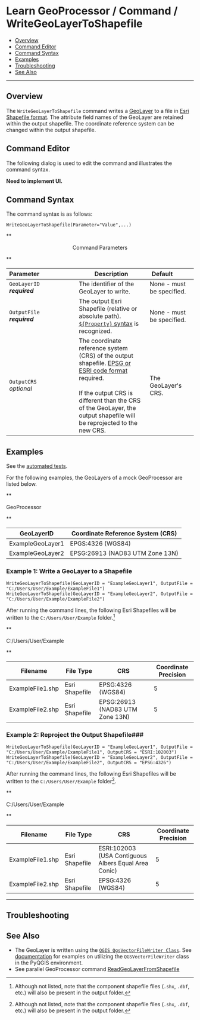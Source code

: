 # Learn GeoProcessor / Command / WriteGeoLayerToShapefile #

* [Overview](#overview)
* [Command Editor](#command-editor)
* [Command Syntax](#command-syntax)
* [Examples](#examples)
* [Troubleshooting](#troubleshooting)
* [See Also](#see-also)

-------------------------

## Overview ##

The `WriteGeoLayerToShapefile` command writes a [GeoLayer](../../introduction#geolayer) to a file in [Esri Shapefile format](../../spatial-data-format-ref/EsriShapefile/EsriShapefile). The attribute field names of the GeoLayer are retained within the output shapefile. The coordinate reference system can be changed within the output shapefile. 

## Command Editor ##

The following dialog is used to edit the command and illustrates the command syntax.

**Need to implement UI.**

## Command Syntax ##

The command syntax is as follows:

```text
WriteGeoLayerToShapefile(Parameter="Value",...)
```
**<p style="text-align: center;">
Command Parameters
</p>**

|**Parameter**&nbsp;&nbsp;&nbsp;&nbsp;&nbsp;&nbsp;&nbsp;&nbsp;&nbsp;&nbsp;&nbsp;&nbsp;&nbsp;&nbsp;&nbsp;&nbsp;&nbsp;&nbsp;&nbsp;&nbsp;&nbsp; | **Description** | **Default**&nbsp;&nbsp;&nbsp;&nbsp;&nbsp;&nbsp;&nbsp;&nbsp;&nbsp;&nbsp; |
| --------------|-----------------|----------------- |
| `GeoLayerID` <br>  **_required_**| The identifier of the GeoLayer to write.| None - must be specified. |
| `OutputFile` <br> **_required_**| The output Esri Shapefile (relative or absolute path). [`${Property}` syntax](../../input-formatting-ref/$property-syntax/$property-syntax.md) is recognized. | None - must be specified. |
|`OutputCRS`<br> *optional*|The coordinate reference system (CRS) of the output shapefile. [EPSG or ESRI code format](http://spatialreference.org/ref/epsg/) required. <br><br>If the output CRS is different than the CRS of the GeoLayer, the output shapefile will be reprojected to the new CRS.|The GeoLayer's CRS.| 


## Examples ##

See the [automated tests](https://github.com/OpenWaterFoundation/owf-app-geoprocessor-python-test/tree/master/test/commands/WriteGeoLayerToShapefile).

For the following examples, the GeoLayers of a mock GeoProcessor are listed below.

**<p style="text-align: left;">
GeoProcessor
</p>**

|GeoLayerID|Coordinate Reference System (CRS)|
| ---- | ----|
| ExampleGeoLayer1  | EPGS:4326	(WGS84) |
| ExampleGeoLayer2	| EPSG:26913 (NAD83 UTM Zone 13N) |

### Example 1: Write a GeoLayer to a Shapefile ###

```
WriteGeoLayerToShapefile(GeoLayerID = "ExampleGeoLayer1", OutputFile = "C:/Users/User/Example/ExampleFile1")
WriteGeoLayerToShapefile(GeoLayerID = "ExampleGeoLayer2", OutputFile = "C:/Users/User/Example/ExampleFile2")
```

After running the command lines, the following Esri Shapefiles will be written to the `C:/Users/User/Example` folder.[^1] 
[^1]: Although not listed, note that the component shapefile files (`.shx`, `.dbf`, etc.) will also be present in the output folder. 

**<p style="text-align: left;">
C:/Users/User/Example
</p>**

|Filename|File Type|CRS|Coordinate Precision|
|------|---|---|---|
|ExampleFile1.shp|Esri Shapefile|EPSG:4326	(WGS84)|5|
|ExampleFile2.shp|Esri Shapefile|EPSG:26913 (NAD83 UTM Zone 13N)|5|


### Example 2: Reproject the Output Shapefile###

```
WriteGeoLayerToShapefile(GeoLayerID = "ExampleGeoLayer1", OutputFile = "C:/Users/User/Example/ExampleFile1", OutputCRS = "ESRI:102003")
WriteGeoLayerToShapefile(GeoLayerID = "ExampleGeoLayer2", OutputFile = "C:/Users/User/Example/ExampleFile2", OutputCRS = "EPSG:4326")
```

After running the command lines, the following Esri Shapefiles will be written to the `C:/Users/User/Example` folder[^1]. 

**<p style="text-align: left;">
C:/Users/User/Example
</p>**

|Filename|File Type|CRS|Coordinate Precision|
|------|---|---|---|
|ExampleFile1.shp|Esri Shapefile|ESRI:102003 (USA Contiguous Albers Equal Area Conic)|5|
|ExampleFile2.shp|Esri Shapefile|EPSG:4326 (WGS84)|5|



---

## Troubleshooting ##

## See Also ##

- The GeoLayer is written using the [`QGIS QgsVectorFileWriter Class`](https://qgis.org/api/classQgsVectorFileWriter.html). See [documentation](https://docs.qgis.org/2.14/en/docs/pyqgis_developer_cookbook/vector.html#writing-vector-layers) for examples on utilizing the `QGSVectorFileWriter` class in the PyQGIS environment.
- See parallel GeoProcessor command [ReadGeoLayerFromShapefile](../ReadGeoLayerFromShapefile/ReadGeoLayerFromShapefile)
